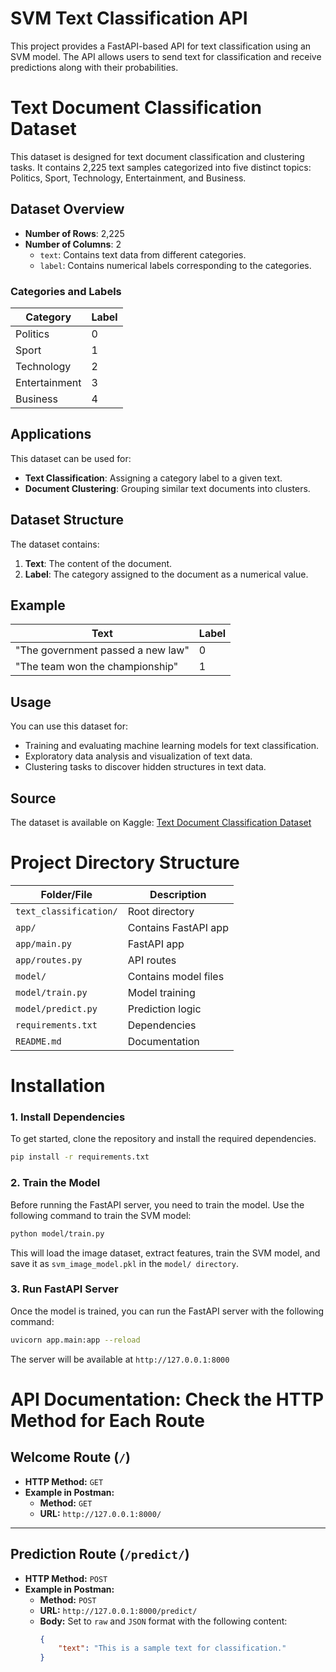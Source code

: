 # SVM Text Classification API

This project provides a FastAPI-based API for text classification using an SVM model. The API allows users to send text for classification and receive predictions along with their probabilities.

# Text Document Classification Dataset

This dataset is designed for text document classification and clustering tasks. It contains 2,225 text samples categorized into five distinct topics: Politics, Sport, Technology, Entertainment, and Business.

## Dataset Overview

- **Number of Rows**: 2,225
- **Number of Columns**: 2
  - `text`: Contains text data from different categories.
  - `label`: Contains numerical labels corresponding to the categories.

### Categories and Labels
| Category       | Label |
|----------------|-------|
| Politics       | 0     |
| Sport          | 1     |
| Technology     | 2     |
| Entertainment  | 3     |
| Business       | 4     |

## Applications

This dataset can be used for:
- **Text Classification**: Assigning a category label to a given text.
- **Document Clustering**: Grouping similar text documents into clusters.

## Dataset Structure

The dataset contains:
1. **Text**: The content of the document.
2. **Label**: The category assigned to the document as a numerical value.

## Example

| Text                             | Label |
|----------------------------------|-------|
| "The government passed a new law"| 0     |
| "The team won the championship"  | 1     |

## Usage

You can use this dataset for:
- Training and evaluating machine learning models for text classification.
- Exploratory data analysis and visualization of text data.
- Clustering tasks to discover hidden structures in text data.

## Source

The dataset is available on Kaggle: [Text Document Classification Dataset](https://www.kaggle.com/datasets/sunilthite/text-document-classification-dataset)


# Project Directory Structure

| Folder/File            | Description             |
|------------------------|-------------------------|
| `text_classification/`  | Root directory          |
| `app/`                  | Contains FastAPI app    |
| `app/main.py`           | FastAPI app             |
| `app/routes.py`         | API routes              |
| `model/`                | Contains model files    |
| `model/train.py`        | Model training          |
| `model/predict.py`      | Prediction logic        |
| `requirements.txt`      | Dependencies            |
| `README.md`             | Documentation           |


# Installation

### 1. Install Dependencies

To get started, clone the repository and install the required dependencies.

```bash
pip install -r requirements.txt
```

### 2.  Train the Model

Before running the FastAPI server, you need to train the model. Use the following command to train the SVM model:

```bash
python model/train.py
```

This will load the image dataset, extract features, train the SVM model, and save it as `svm_image_model.pkl` in the `model/ directory`.

### 3. Run FastAPI Server

Once the model is trained, you can run the FastAPI server with the following command:

```bash
uvicorn app.main:app --reload
```

The server will be available at `http://127.0.0.1:8000`


# API Documentation: Check the HTTP Method for Each Route

## Welcome Route (`/`)

- **HTTP Method:** `GET`
- **Example in Postman:**
  - **Method:** `GET`
  - **URL:** `http://127.0.0.1:8000/`

---

## Prediction Route (`/predict/`)

- **HTTP Method:** `POST`
- **Example in Postman:**
  - **Method:** `POST`
  - **URL:** `http://127.0.0.1:8000/predict/`
  - **Body:** Set to `raw` and `JSON` format with the following content:
    ```json
    {
        "text": "This is a sample text for classification."
    }
    ```

